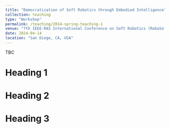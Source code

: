 ```yaml
---
title: "Democratization of Soft Robotics through Embodied Intelligence"
collection: teaching
type: "Workshop"
permalink: /teaching/2014-spring-teaching-1
venue: "7th IEEE-RAS International Conference on Soft Robotics (RoboSoft)"
date: 2024-04-14
location: "San Diego, CA, USA"
---
```


TBC

Heading 1
======

Heading 2
======

Heading 3
======
